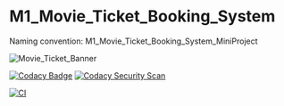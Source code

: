 # M1_Movie_Ticket_Booking_System
Naming convention:  M1_Movie_Ticket_Booking_System_MiniProject

![Movie_Ticket_Banner](https://user-images.githubusercontent.com/102242702/160821485-85969bb5-2b7a-412f-a0cf-edfca4a0c6b7.png)


[![Codacy Badge](https://api.codacy.com/project/badge/Grade/ea8477eab9c346b3afedfb2d1a38c183)](https://app.codacy.com/gh/Pavankumar1719/M1_Movie_Ticket_Booking_System?utm_source=github.com&utm_medium=referral&utm_content=Pavankumar1719/M1_Movie_Ticket_Booking_System&utm_campaign=Badge_Grade_Settings)
[![Codacy Security Scan](https://github.com/Pavankumar1719/M1_Movie_Ticket_Booking_System/actions/workflows/codacy.yml/badge.svg)](https://github.com/Pavankumar1719/M1_Movie_Ticket_Booking_System/actions/workflows/codacy.yml)

[![CI](https://github.com/Pavankumar1719/M1_Movie_Ticket_Booking_System/actions/workflows/main.yml/badge.svg)](https://github.com/Pavankumar1719/M1_Movie_Ticket_Booking_System/actions/workflows/main.yml)
